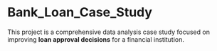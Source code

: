 # Bank_Loan_Case_Study
This project is a comprehensive data analysis case study focused on improving **loan approval decisions** for a financial institution.
